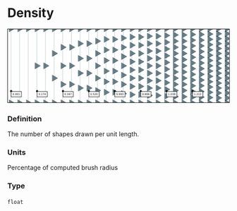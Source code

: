 # Density

![](../../.gitbook/assets/density.png)

### Definition

The number of shapes drawn per unit length.

### Units

Percentage of computed brush radius

### Type

`float`

